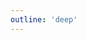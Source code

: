 ```yaml
---
outline: 'deep'
---
```

<script>
import '../../../packages/theme/src/tokens/colors.css';
import '../../../packages/theme/src/tokens/palette.css';
</script>
<!-- @content -->
